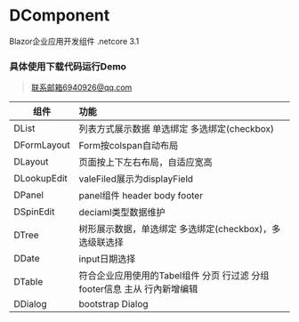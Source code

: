# DComponent
Blazor企业应用开发组件 .netcore 3.1
### 具体使用下载代码运行Demo 
> 联系邮箱6940926@qq.com

| 组件        | 功能   |
| --------   | :-----  |
| DList      | 列表方式展示数据 单选绑定 多选绑定(checkbox)
| DFormLayout |Form按colspan自动布局
| DLayout |页面按上下左右布局，自适应宽高
| DLookupEdit |valeFiled展示为displayField
| DPanel |panel组件 header body footer
| DSpinEdit |deciaml类型数据维护
| DTree |树形展示数据，单选绑定 多选绑定(checkbox)，多选级联选择
| DDate |input日期选择
| DTable |符合企业应用使用的Tabel组件 分页 行过滤 分组 footer信息 主从 行內新增编辑
| DDialog |bootstrap Dialog



